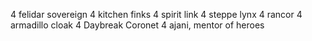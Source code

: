4 felidar sovereign
4 kitchen finks
4 spirit link
4 steppe lynx
4 rancor
4 armadillo cloak
4 Daybreak Coronet
4 ajani, mentor of heroes
